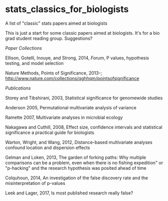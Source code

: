 # stats_classics_for_biologists
A list of "classic" stats papers aimed at biologists

This is just a start for some classic papers aimed at biologists. It's for a bio grad student reading group. Suggestions?

*Paper Collections*

Ellison, Gotelli, Inouye, and Strong, 2014, *Forum*, P values, hypothesis testing, and model selection

Nature Methods, Points of Significance, 2013-; http://www.nature.com/collections/qghhqm/pointsofsignificance

*Publications* 

Storey and Tibshirani, 2003, Statistical significance for genomewide studies

Anderson 2005, Permutational multivariate analysis of variance

Ramette 2007, Multivariate analyses in microbial ecology

Nakagawa and Cuthill, 2008, Effect size, confidence intervals and statistical significance a practical guide for biologists

Warton, Wright, and Wang, 2012, Distance-based multivariate analyses confound location and dispersion effects

Gelman and Loken, 2013, The garden of forking paths: Why multiple comparisons can be a problem, even when there is no fishing expedition" or "p-hacking" and the research hypothesis was posited ahead of time

Colquhoun, 2014, An investigation of the false discovery rate and the misinterpretation of p-values

Leek and Lager, 2017, Is most published research really false?

